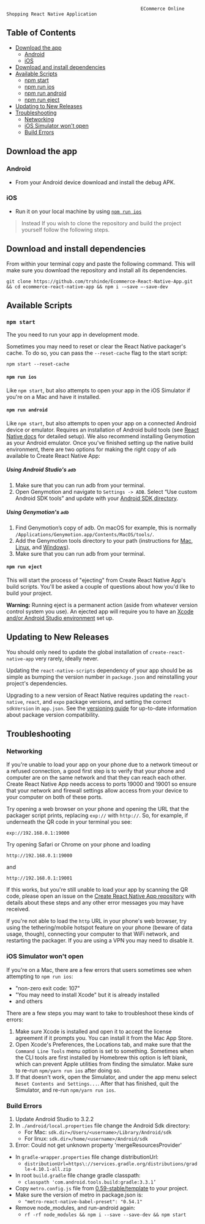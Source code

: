                                                      ECommerce Online Shopping React Native Application

## Table of Contents

* [Download the app](#download-the-app)
  * [Android](#android)
  * [iOS](#ios)
* [Download and install dependencies](#download-and-install-dependencies)
* [Available Scripts](#available-scripts)
  * [npm start](#npm-start)
  * [npm run ios](#npm-run-ios)
  * [npm run android](#npm-run-android)
  * [npm run eject](#npm-run-eject)
* [Updating to New Releases](#updating-to-new-releases)
* [Troubleshooting](#troubleshooting)
  * [Networking](#networking)
  * [iOS Simulator won't open](#ios-simulator-wont-open)
  * [Build Errors](#build-errors)


## Download the app

### Android

* From your Android device download and install the debug APK.

### iOS

* Run it on your local machine by using [`npm run ios`](#npm-run-ios)

> Instead If you wish to clone the repository and build the project yourself follow the following steps.

## Download and install dependencies

From within your terminal copy and paste the following command. This will make sure you download the repository and install all its dependencies.
```
git clone https://github.com/trshinde/Ecommerce-React-Native-App.git && cd ecommerce-react-native-app && npm i -—save —-save-dev
```

## Available Scripts

### `npm start`

The you need to run your app in development mode.

Sometimes you may need to reset or clear the React Native packager's cache. To do so, you can pass the `--reset-cache` flag to the start script:

```
npm start --reset-cache
```

#### `npm run ios`

Like `npm start`, but also attempts to open your app in the iOS Simulator if you're on a Mac and have it installed.

#### `npm run android`

Like `npm start`, but also attempts to open your app on a connected Android device or emulator. Requires an installation of Android build tools (see [React Native docs](https://facebook.github.io/react-native/docs/getting-started.html) for detailed setup). We also recommend installing Genymotion as your Android emulator. Once you've finished setting up the native build environment, there are two options for making the right copy of `adb` available to Create React Native App:

##### Using Android Studio's `adb`

1. Make sure that you can run adb from your terminal.
2. Open Genymotion and navigate to `Settings -> ADB`. Select “Use custom Android SDK tools” and update with your [Android SDK directory](https://stackoverflow.com/questions/25176594/android-sdk-location).

##### Using Genymotion's `adb`

1. Find Genymotion’s copy of adb. On macOS for example, this is normally `/Applications/Genymotion.app/Contents/MacOS/tools/`.
2. Add the Genymotion tools directory to your path (instructions for [Mac](http://osxdaily.com/2014/08/14/add-new-path-to-path-command-line/), [Linux](http://www.computerhope.com/issues/ch001647.htm), and [Windows](https://www.howtogeek.com/118594/how-to-edit-your-system-path-for-easy-command-line-access/)).
3. Make sure that you can run adb from your terminal.

#### `npm run eject`

This will start the process of "ejecting" from Create React Native App's build scripts. You'll be asked a couple of questions about how you'd like to build your project.

**Warning:** Running eject is a permanent action (aside from whatever version control system you use). An ejected app will require you to have an [Xcode and/or Android Studio environment](https://facebook.github.io/react-native/docs/getting-started.html) set up.

## Updating to New Releases

You should only need to update the global installation of `create-react-native-app` very rarely, ideally never.

Updating the `react-native-scripts` dependency of your app should be as simple as bumping the version number in `package.json` and reinstalling your project's dependencies.

Upgrading to a new version of React Native requires updating the `react-native`, `react`, and `expo` package versions, and setting the correct `sdkVersion` in `app.json`. See the [versioning guide](https://github.com/react-community/create-react-native-app/blob/master/VERSIONS.md) for up-to-date information about package version compatibility.

## Troubleshooting

### Networking

If you're unable to load your app on your phone due to a network timeout or a refused connection, a good first step is to verify that your phone and computer are on the same network and that they can reach each other. Create React Native App needs access to ports 19000 and 19001 so ensure that your network and firewall settings allow access from your device to your computer on both of these ports.

Try opening a web browser on your phone and opening the URL that the packager script prints, replacing `exp://` with `http://`. So, for example, if underneath the QR code in your terminal you see:

```
exp://192.168.0.1:19000
```

Try opening Safari or Chrome on your phone and loading

```
http://192.168.0.1:19000
```

and

```
http://192.168.0.1:19001
```

If this works, but you're still unable to load your app by scanning the QR code, please open an issue on the [Create React Native App repository](https://github.com/react-community/create-react-native-app) with details about these steps and any other error messages you may have received.

If you're not able to load the `http` URL in your phone's web browser, try using the tethering/mobile hotspot feature on your phone (beware of data usage, though), connecting your computer to that WiFi network, and restarting the packager. If you are using a VPN you may need to disable it.

### iOS Simulator won't open

If you're on a Mac, there are a few errors that users sometimes see when attempting to `npm run ios`:

* "non-zero exit code: 107"
* "You may need to install Xcode" but it is already installed
* and others

There are a few steps you may want to take to troubleshoot these kinds of errors:

1. Make sure Xcode is installed and open it to accept the license agreement if it prompts you. You can install it from the Mac App Store.
2. Open Xcode's Preferences, the Locations tab, and make sure that the `Command Line Tools` menu option is set to something. Sometimes when the CLI tools are first installed by Homebrew this option is left blank, which can prevent Apple utilities from finding the simulator. Make sure to re-run `npm/yarn run ios` after doing so.
3. If that doesn't work, open the Simulator, and under the app menu select `Reset Contents and Settings...`. After that has finished, quit the Simulator, and re-run `npm/yarn run ios`.

### Build Errors

1. Update Android Studio to 3.2.2
2. In `./android/local.properties` file change the Android Sdk directory: 
    * For Mac: `sdk.dir=/Users/<username>/Library/Android/sdk`
    * For linux: `sdk.dir=/home/<username>/Android/sdk`
3. Error: Could not get unknown property 'mergeResourcesProvider'
  * In `gradle-wrapper.properties` file change distributionUrl:
    * `distributionUrl=https\://services.gradle.org/distributions/gradle-4.10.1-all.zip`
  * In root `build.gradle` file change gradle classpath: 
    * `classpath 'com.android.tools.build:gradle:3.3.1’`
  * Copy `metro.config.js` file from [0.59-stable/template](https://github.com/facebook/react-native/tree/0.59-stable/template) to your project.
  * Make sure the version of metro in package.json is:
    * `"metro-react-native-babel-preset": "0.54.1"`
  * Remove node_modules, and run-android again:
    * `rf -rf node_modules && npm i --save --save-dev && npm start`

